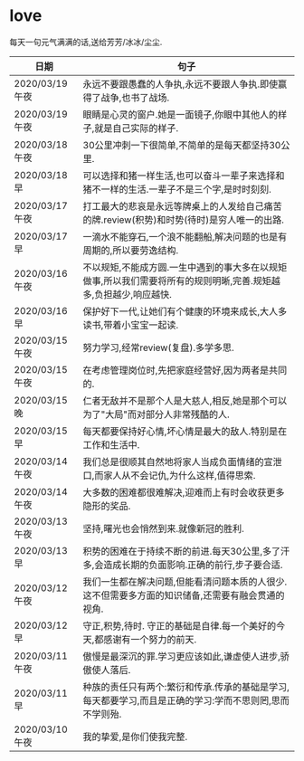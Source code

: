 # love

每天一句元气满满的话,送给芳芳/冰冰/尘尘.

日期|句子
---|---
2020/03/19午夜|永远不要跟愚蠢的人争执,永远不要跟人争执.即使赢得了战争,也书了战场.
2020/03/19午夜|眼睛是心灵的窗户.她是一面镜子,你眼中其他人的样子,就是自己实际的样子.
2020/03/18午夜|30公里冲刺一下很简单,不简单的是每天都坚持30公里.
2020/03/18早|可以选择和猪一样生活,也可以奋斗一辈子来选择和猪不一样的生活.一辈子不是三个字,是时时刻刻.
2020/03/17午夜|打工最大的悲哀是永远等牌桌上的人发给自己痛苦的牌.review(积势)和时势(待时)是穷人唯一的出路.
2020/03/17早|一滴水不能穿石,一个浪不能翻船,解决问题的也是有周期的,所以要劳逸结构.
2020/03/16午夜|不以规矩,不能成方圆.一生中遇到的事大多在以规矩做事,所以我们需要将所有的规则明晰,完善.规矩越多,负担越少,响应越快.
2020/03/16早|保护好下一代,让她们有个健康的环境来成长,大人多读书,带着小宝宝一起读.
2020/03/15午夜|努力学习,经常review(复盘).多学多思.
2020/03/15午夜|在考虑管理岗位时,先把家庭经营好,因为两者是共同的.
2020/03/15晚|仁者无敌并不是那个人是大慈人,相反,她是那个可以为了"大局"而对部分人非常残酷的人.
2020/03/15早|每天都要保持好心情,坏心情是最大的敌人.特别是在工作和生活中.
2020/03/14午夜|我们总是很顺其自然地将家人当成负面情绪的宣泄口,而家人从不会记仇,为什么这样,值得思索.
2020/03/14午夜|大多数的困难都很难解决,迎难而上有时会收获更多隐形的奖品.
2020/03/13午夜|坚持,曙光也会悄然到来.就像新冠的胜利.
2020/03/13早|积势的困难在于持续不断的前进.每天30公里,多了汗多,会造成长期的负面影响.正确的前行,步子要合适.
2020/03/12午夜|我们一生都在解决问题,但能看清问题本质的人很少.这不但需要多方面的知识储备,还需要有融会贯通的视角.
2020/03/12早|守正,积势,待时. 守正的基础是自律.每一个美好的今天,都感谢有一个努力的前天.
2020/03/11午夜|傲慢是最深沉的罪.学习更应该如此,谦虚使人进步,骄傲使人落后.
2020/03/11早|种族的责任只有两个:繁衍和传承.传承的基础是学习,每天都要学习,而且是正确的学习:学而不思则罔,思而不学则殆.
2020/03/10午夜|我的挚爱,是你们使我完整.
